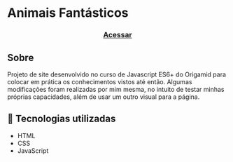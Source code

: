 # Animais Fantásticos

<h3 align="center">
    <a href="https://goofy-jackson-cf456e.netlify.app/">Acessar</a>
<h3 >

## Sobre 

Projeto de site desenvolvido no curso de Javascript ES6+ do Origamid para colocar em prática os conhecimentos vistos até então. 
Algumas modificações foram realizadas por mim mesma, no intuito de testar minhas próprias capacidades, além de usar um outro visual para a página. 

## 🚀 Tecnologias utilizadas
- HTML
- CSS
- JavaScript
